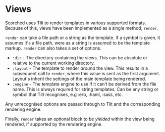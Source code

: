 Views
=====

Scorched uses Tilt to render templates in various supported formats. Because of this, views have been implemented as a single method, ``render``.

``render`` can take a file path or a string as the template. If a symbol is given, it assumes it's a file path, were as a string is assumed to be the template markup. ``render`` can also takes a set of options.

* ``:dir`` - The directory containing the views. This can be absolute or relative to the current working directory.
* ``:layout`` - The template to render _around_ the view. This results in a subsequent call to ``render``, where this value is sent as the first argument. Layout's inherit the settings of the main template being rendered.
* ``:engine`` - The template engine to use if it can't be derived from the file name. This is always required for string templates. Can be any string or symbol that Tilt recognises, e.g :erb, :haml, :sass, etc.

Any unrecognised options are passed through to Tilt and the corresponding rendering engine.

Finally, ``render`` takes an optional block to be _yielded_ within the view being rendered, if supported by the rendering engine.